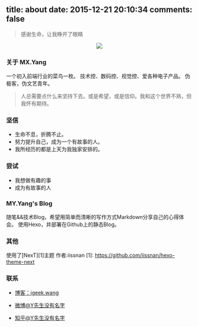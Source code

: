 title: about
date: 2015-12-21 20:10:34
comments: false
---


<blockquote class="blockquote-center">感谢生命，让我睁开了眼睛</blockquote>
<center>
<p><img src="http://7xp8kh.com1.z0.glb.clouddn.com/touxiang14257483.jpg" align="center"></p>
</center>

### 关于 MX.Yang
一个初入前端行业的菜鸟一枚。
技术控、数码控、视觉控、爱各种电子产品。
伪极客，伪文艺青年。

> 人总需要点什么来坚持下去。或是希望，或是信仰。我和这个世界不熟，但我怀有期待。

### 坚信
- 生命不息，折腾不止。
- 努力提升自己，成为一个有故事的人。
- 我所经历的都是上天为我独家安排的。

### 尝试
- 我想做有趣的事
- 成为有故事的人

### MY.Yang's Blog

随笔&&技术Blog，希望用简单而清晰的写作方式Markdown分享自己的心得体会。
使用Hexo，并部署在Github上的静态Blog。

### 其他

使用了[NexT][1]主题
作者:iissnan
  [1]: https://github.com/iissnan/hexo-theme-next

### 联系

- [博客：igeek.wang](http://igeek.wang)

- [微博@Y先生没有名字](http://weibo.com/349873)

- [知乎@Y先生没有名字](http://www.zhihu.com/people/iymx)
